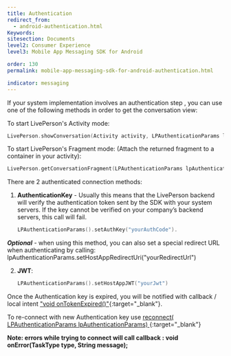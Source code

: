 ```yaml
---
title: Authentication
redirect_from:
  - android-authentication.html
Keywords:
sitesection: Documents
level2: Consumer Experience
level3: Mobile App Messaging SDK for Android

order: 130
permalink: mobile-app-messaging-sdk-for-android-authentication.html

indicator: messaging
---
```


If your system implementation involves an authentication step , you can use one of the following methods in order to get the conversation view:

To start LivePerson's Activity mode:

```swift
LivePerson.showConversation(Activity activity, LPAuthenticationParams lpAuthenticationParams, ConversationViewParams params‎);
```

To start LivePerson's Fragment mode: (Attach the returned fragment to a container in your activity):

```swift
LivePerson.getConversationFragment(LPAuthenticationParams lpAuthenticationParams, ConversationViewParams params‎);
```

There are 2 authenticated connection methods:

 1. **AuthenticationKey** - Usually this means that the LivePerson backend will verify the authentication token sent by the SDK with your system servers. If the key cannot be verified on your company’s backend servers, this call will fail.

    ```swift
    LPAuthenticationParams().setAuthKey("yourAuthCode").
    ```

 _**Optional**_ - when using this method, you can also set a special redirect URL when authenticating by calling: lpAuthenticationParams.setHostAppRedirectUri("yourRedirectUrl")

 2. **JWT**:

    ```swift
    LPAuthenticationParams().setHostAppJWT("yourJwt")
    ```


Once the Authentication key is expired, you will be notified with callback / local intent ["void onTokenExpired()"](android-callbacks-index.html#token-expired){:target="_blank"}.

To re-connect with new Authentication key use [reconnect( LPAuthenticationParams lpAuthenticationParams) ](android-methods.html#reconnect){:target="_blank"}


**Note: errors while trying to connect will call callback : void onError(TaskType type, String message);**
